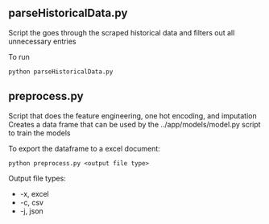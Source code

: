 ## parseHistoricalData.py

Script the goes through the scraped historical data and filters out all unnecessary entries

To run

```
python parseHistoricalData.py
```

## preprocess.py

Script that does the feature engineering, one hot encoding, and imputation
Creates a data frame that can be used by the ../app/models/model.py script to train the models

To export the dataframe to a excel document:

```
python preprocess.py <output file type>
```

Output file types:

- -x, excel
- -c, csv
- -j, json
